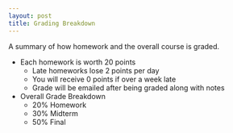 ```yaml
---
layout: post
title: Grading Breakdown
---
```


A summary of how homework and the overall course is graded.

- Each homework is worth 20 points
  - Late homeworks lose 2 points per day
  - You will receive 0 points if over a week late
  - Grade will be emailed after being graded along with notes
- Overall Grade Breakdown
  - 20% Homework
  - 30% Midterm
  - 50% Final